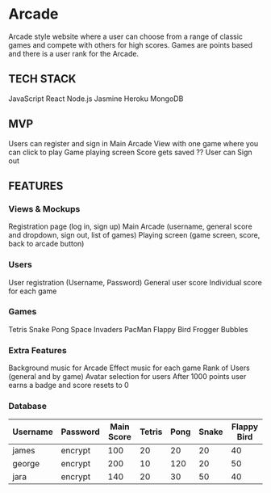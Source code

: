 # Arcade
Arcade style website where a user can choose from a range of classic games and compete with others for high scores.
Games are points based and there is a user rank for the Arcade. 

## TECH STACK
JavaScript
React
Node.js
Jasmine
Heroku
MongoDB


## MVP

Users can register and sign in
Main Arcade View with one game where you can click to play
Game playing screen
Score gets saved ??
User can Sign out


## FEATURES

### Views & Mockups

Registration page (log in, sign up)
Main Arcade (username, general score and dropdown, sign out, list of games)
Playing screen (game screen, score, back to arcade button)

### Users

User registration (Username, Password)
General user score 
Individual score for each game

### Games

Tetris
Snake
Pong
Space Invaders
PacMan
Flappy Bird
Frogger
Bubbles

### Extra Features

Background music for Arcade
Effect music for each game
Rank of Users (general and by game)
Avatar selection for users
After 1000 points user earns a badge and score resets to 0


### Database

Username | Password | Main Score | Tetris | Pong | Snake | Flappy Bird |
-------- | -------- | ---------- | ------ | ---- | ----- | ----------- |
james    | encrypt  | 100        | 20     | 20   | 20    | 40          |
george   | encrypt  | 200        | 10     | 120  | 20    | 50          |
jara     | encrypt  | 140        | 20     | 30   | 50    | 40          |
